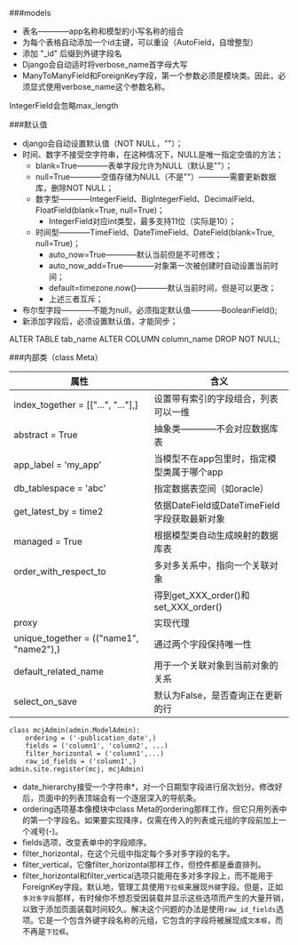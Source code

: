 ###models
- 表名————app名称和模型的小写名称的组合
- 为每个表格自动添加一个id主键，可以重设（AutoField，自增整型）
- 添加 "_id" 后缀到外键字段名
- Django会自动适时将verbose_name首字母大写
- ManyToManyField和ForeignKey字段，第一个参数必须是模块类。因此，必须显式使用verbose_name这个参数名称。

IntegerField会忽略max_length

###默认值
- django会自动设置默认值（NOT NULL，""）；
- 时间、数字不接受空字符串，在这种情况下，NULL是唯一指定空值的方法；
    + blank=True————表单字段允许为NULL（默认是""）；
    + null=True————空值存储为NULL（不是""）————需要更新数据库，删除NOT NULL；
    + 数字型————IntegerField、BigIntegerField、DecimalField、FloatField(blank=True, null=True)；
        * IntegerField对应int类型，最多支持11位（实际是10）；
    + 时间型————TimeField、DateTimeField、DateField(blank=True, null=True)；
        * auto_now=True————默认当前但是不可修改；
        * auto_now_add=True————对象第一次被创建时自动设置当前时间；
        * default=timezone.now()————默认当前时间，但是可以更改；
        * 上述三者互斥；
- 布尔型字段————不能为null，必须指定默认值————BooleanField();
- 新添加字段后，必须设置默认值，才能同步；

ALTER TABLE tab_name ALTER COLUMN column_name DROP NOT NULL;

###内部类（class Meta）

|                   属性                  |                     含义                     |
|-----------------------------------------|----------------------------------------------|
| index_together = [["...", "..."],]      | 设置带有索引的字段组合，列表可以一维         |
| abstract = True                         | 抽象类————不会对应数据库表                   |
| app_label = 'my_app'                    | 当模型不在app包里时，指定模型类属于哪个app   |
| db_tablespace = 'abc'                   | 指定数据表空间（如oracle）                   |
| get_latest_by = time2                   | 依据DateField或DateTimeField字段获取最新对象 |
| managed = True                          | 根据模型类自动生成映射的数据库表             |
| order_with_respect_to                   | 多对多关系中，指向一个关联对象               |
|                                         | 得到get_XXX_order()和set_XXX_order()         |
| proxy                                   | 实现代理                                     |
| unique_together = (("name1", "name2"),) | 通过两个字段保持唯一性                       |
| default_related_name                    | 用于一个关联对象到当前对象的关系             |
| select_on_save                          | 默认为False，是否查询正在更新的行            |


```
class mcjAdmin(admin.ModelAdmin):
    ordering = ('-publication_date',)
    fields = ('column1', 'column2', ...)
    filter_horizontal = ('column1',...)
    raw_id_fields = ('column1',)
admin.site.register(mcj, mcjAdmin)
```
- date_hierarchy接受一个字符串*，对一个日期型字段进行层次划分。修改好后，页面中的列表顶端会有一个逐层深入的导航条。
- ordering选项基本像模块中class Meta的ordering那样工作，但它只用列表中的第一个字段名。如果要实现降序，仅需在传入的列表或元组的字段前加上一个减号(-)。
- fields选项，改变表单中的字段顺序。
- filter_horizontal，在这个元组中指定每个多对多字段的名字。
- filter_vertical，它像filter_horizontal那样工作，但控件都是垂直排列。
- filter_horizontal和filter_vertical选项只能用在多对多字段上，而不能用于ForeignKey字段。默认地，管理工具使用`下拉框`来展现`外键`字段。但是，正如`多对多字段`那样，有时候你不想忍受因装载并显示这些选项而产生的大量开销，以致于添加页面装载时间较久。解决这个问题的办法是使用`raw_id_fields`选项。它是一个包含外键字段名称的元组，它包含的字段将被展现成`文本框`，而不再是`下拉框`。